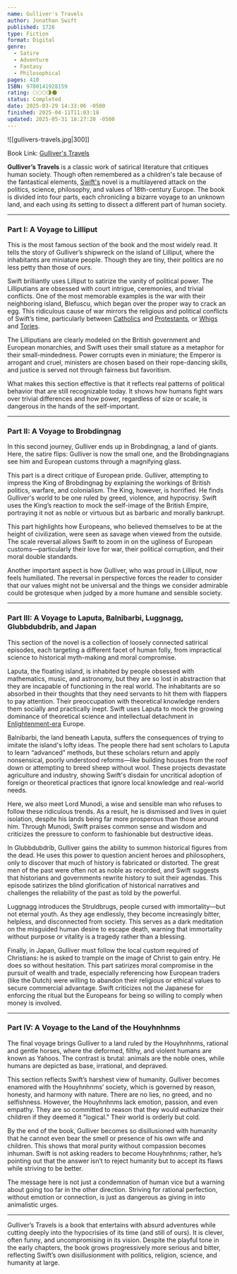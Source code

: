 ```yaml
---
name: Gulliver's Travels
author: Jonathan Swift
published: 1726
type: Fiction
format: Digital
genre:
  - Satire
  - Adventure
  - Fantasy
  - Philosophical
pages: 410
ISBN: 9780141928159
rating: 🌕🌕🌕🌗🌑
status: Completed
date: 2025-03-29 14:33:06 -0500
finished: 2025-04-11T11:03:18
updated: 2025-05-31 18:27:20 -0500
---
```


![[gullivers-travels.jpg|300]]

Book Link: [Gulliver's Travels](https://www.goodreads.com/book/show/7733.Gulliver_s_Travels)

**Gulliver’s Travels** is a classic work of satirical literature that critiques human society. Though often remembered as a children's tale because of the fantastical elements, [Swift's](https://en.wikipedia.org/wiki/Jonathan_Swift) novel is a multilayered attack on the politics, science, philosophy, and values of 18th-century Europe. The book is divided into four parts, each chronicling a bizarre voyage to an unknown land, and each using its setting to dissect a different part of human society.

---

### Part I: A Voyage to Lilliput

This is the most famous section of the book and the most widely read. It tells the story of Gulliver’s shipwreck on the island of Lilliput, where the inhabitants are miniature people. Though they are tiny, their politics are no less petty than those of ours.

Swift brilliantly uses Lilliput to satirize the vanity of political power. The Lilliputians are obsessed with court intrigue, ceremonies, and trivial conflicts. One of the most memorable examples is the war with their neighboring island, Blefuscu, which began over the proper way to crack an egg. This ridiculous cause of war mirrors the religious and political conflicts of Swift’s time, particularly between [Catholics](https://en.wikipedia.org/wiki/Catholic_Church) and [Protestants](https://en.wikipedia.org/wiki/Protestantism), or [Whigs](https://en.wikipedia.org/wiki/Whigs_(British_political_party)) and [Tories](https://en.wikipedia.org/wiki/Tories_(British_political_party)).

The Lilliputians are clearly modeled on the British government and European monarchies, and Swift uses their small stature as a metaphor for their small-mindedness. Power corrupts even in miniature; the Emperor is arrogant and cruel, ministers are chosen based on their rope-dancing skills, and justice is served not through fairness but favoritism.

What makes this section effective is that it reflects real patterns of political behavior that are still recognizable today. It shows how humans fight wars over trivial differences and how power, regardless of size or scale, is dangerous in the hands of the self-important.

---

### Part II: A Voyage to Brobdingnag

In this second journey, Gulliver ends up in Brobdingnag, a land of giants. Here, the satire flips: Gulliver is now the small one, and the Brobdingnagians see him and European customs through a magnifying glass.

This part is a direct critique of European pride. Gulliver, attempting to impress the King of Brobdingnag by explaining the workings of British politics, warfare, and colonialism. The King, however, is horrified. He finds Gulliver's world to be one ruled by greed, violence, and hypocrisy. Swift uses the King’s reaction to mock the self-image of the British Empire, portraying it not as noble or virtuous but as barbaric and morally bankrupt.

This part highlights how Europeans, who believed themselves to be at the height of civilization, were seen as savage when viewed from the outside. The scale reversal allows Swift to zoom in on the ugliness of European customs—particularly their love for war, their political corruption, and their moral double standards.

Another important aspect is how Gulliver, who was proud in Lilliput, now feels humiliated. The reversal in perspective forces the reader to consider that our values might not be universal and the things we consider admirable could be grotesque when judged by a more humane and sensible society.

---

### Part III: A Voyage to Laputa, Balnibarbi, Luggnagg, Glubbdubdrib, and Japan

This section of the novel is a collection of loosely connected satirical episodes, each targeting a different facet of human folly, from impractical science to historical myth-making and moral compromise.

Laputa, the floating island, is inhabited by people obsessed with mathematics, music, and astronomy, but they are so lost in abstraction that they are incapable of functioning in the real world. The inhabitants are so absorbed in their thoughts that they need servants to hit them with flappers to pay attention. Their preoccupation with theoretical knowledge renders them socially and practically inept. Swift uses Laputa to mock the growing dominance of theoretical science and intellectual detachment in [Enlightenment-era](https://en.wikipedia.org/wiki/Age_of_Enlightenment) Europe.

Balnibarbi, the land beneath Laputa, suffers the consequences of trying to imitate the island's lofty ideas. The people there had sent scholars to Laputa to learn “advanced” methods, but these scholars return and apply nonsensical, poorly understood reforms—like building houses from the roof down or attempting to breed sheep without wool. These projects devastate agriculture and industry, showing Swift's disdain for uncritical adoption of foreign or theoretical practices that ignore local knowledge and real-world needs.

Here, we also meet Lord Munodi, a wise and sensible man who refuses to follow these ridiculous trends. As a result, he is dismissed and lives in quiet isolation, despite his lands being far more prosperous than those around him. Through Munodi, Swift praises common sense and wisdom and criticizes the pressure to conform to fashionable but destructive ideas.

In Glubbdubdrib, Gulliver gains the ability to summon historical figures from the dead. He uses this power to question ancient heroes and philosophers, only to discover that much of history is fabricated or distorted. The great men of the past were often not as noble as recorded, and Swift suggests that historians and governments rewrite history to suit their agendas. This episode satirizes the blind glorification of historical narratives and challenges the reliability of the past as told by the powerful.

Luggnagg introduces the Struldbrugs, people cursed with immortality—but not eternal youth. As they age endlessly, they become increasingly bitter, helpless, and disconnected from society. This serves as a dark meditation on the misguided human desire to escape death, warning that immortality without purpose or vitality is a tragedy rather than a blessing.

Finally, in Japan, Gulliver must follow the local custom required of Christians: he is asked to trample on the image of Christ to gain entry. He does so without hesitation. This part satirizes moral compromise in the pursuit of wealth and trade, especially referencing how European traders (like the Dutch) were willing to abandon their religious or ethical values to secure commercial advantage. Swift criticizes not the Japanese for enforcing the ritual but the Europeans for being so willing to comply when money is involved.

---

### Part IV: A Voyage to the Land of the Houyhnhnms

The final voyage brings Gulliver to a land ruled by the Houyhnhnms, rational and gentle horses, where the deformed, filthy, and violent humans are known as Yahoos. The contrast is brutal: animals are the noble ones, while humans are depicted as base, irrational, and depraved.

This section reflects Swift’s harshest view of humanity. Gulliver becomes enamored with the Houyhnhnms’ society, which is governed by reason, honesty, and harmony with nature. There are no lies, no greed, and no selfishness. However, the Houyhnhnms lack emotion, passion, and even empathy. They are so committed to reason that they would euthanize their children if they deemed it "logical." Their world is orderly but cold.

By the end of the book, Gulliver becomes so disillusioned with humanity that he cannot even bear the smell or presence of his own wife and children. This shows that moral purity without compassion becomes inhuman. Swift is not asking readers to become Houyhnhnms; rather, he’s pointing out that the answer isn’t to reject humanity but to accept its flaws while striving to be better.

The message here is not just a condemnation of human vice but a warning about going too far in the other direction. Striving for rational perfection, without emotion or connection, is just as dangerous as giving in into animalistic urges.

---

Gulliver’s Travels is a book that entertains with absurd adventures while cutting deeply into the hypocrisies of its time (and still of ours). It is clever, often funny, and uncompromising in its vision. Despite the playful tone in the early chapters, the book grows progressively more serious and bitter, reflecting Swift’s own disillusionment with politics, religion, science, and humanity at large.
